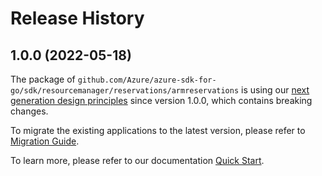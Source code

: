 # Release History

## 1.0.0 (2022-05-18)

The package of `github.com/Azure/azure-sdk-for-go/sdk/resourcemanager/reservations/armreservations` is using our [next generation design principles](https://azure.github.io/azure-sdk/general_introduction.html) since version 1.0.0, which contains breaking changes.

To migrate the existing applications to the latest version, please refer to [Migration Guide](https://aka.ms/azsdk/go/mgmt/migration).

To learn more, please refer to our documentation [Quick Start](https://aka.ms/azsdk/go/mgmt).